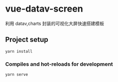 # vue-datav-screen

利用 datav,charts 封装的可视化大屏快速搭建模板

## Project setup

```shell
yarn install
```

### Compiles and hot-reloads for development

```shell
yarn serve
```
